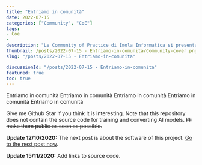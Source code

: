 ```yaml
---
title: "Entriamo in comunità"
date: 2022-07-15
categories: ["Community", "CoE"]
tags:
- Coe
- 
description: "Le Community of Practice di Imola Informatica si presentano. Frontend, Data Science, Architettura e DevOps. Quale scegliere?"
thumbnail: /posts/2022-07-15 - Entriamo-in-comunita/Community-cover.png
slug: "/posts/2022-07-15 - Entriamo-in-comunita"

discussionId: "/posts/2022-07-15 - Entriamo-in-comunita"
featured: true
toc: true
---
```


Entriamo in comunità
Entriamo in comunità
Entriamo in comunità
Entriamo in comunità
Entriamo in comunità


Give me Github Star if you think it is interesting. Note that this repository does not contain the source code for training and converting AI models. ~~I'll make them public as soon as possible.~~

**Update 12/10/2020:** The next post is about the software of this project. [Go to the next post now](/posts/adas-jetson-nano-software/).

**Update 15/11/2020:** Add links to source code.